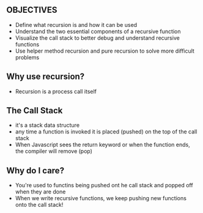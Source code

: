 ## OBJECTIVES
- Define what recursion is and how it can be used
- Understand the two essential components of a recursive function
- Visualize the call stack to better debug and understand recursive functions
- Use helper method recursion and pure recursion to solve more difficult problems

## Why use recursion?
- Recursion is a process call itself

## The Call Stack
- it's a stack data structure
- any time a function is invoked it is placed (pushed) on the top of the call stack
- When Javascript sees the return keyword or when the function ends, the compiler will remove (pop)

## Why do I care?
- You're used to functins being pushed ont he call stack and popped off when they are done
- When we write recursive functions, we keep pushing new functions onto the call stack!
